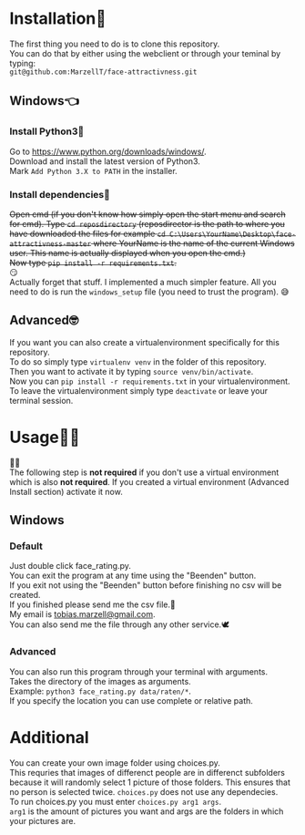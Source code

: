 # Installation:nail_care:

The first thing you need to do is to clone this repository.        
You can do that by either using the webclient or through your teminal by typing:       
`git@github.com:MarzellT/face-attractivness.git`      

## Windows:point_left:
### Install Python3🐍
Go to <https://www.python.org/downloads/windows/>.    
Download and install the latest version of Python3.   
Mark `Add Python 3.X to PATH` in the installer.    

### Install dependencies🤨
~~Open cmd (if you don't know how simply open the start menu and search for cmd).
Type `cd reposdirectory` (reposdirector is the path to where you have downloaded the files
for example `cd C:\Users\YourName\Desktop\face-attractivness-master` where YourName is 
the name of the current Windows user. This name is actually displayed when you open the cmd.)     
Now type `pip install -r requirements.txt`.~~   
😏      
Actually forget that stuff. I implemented a much simpler feature. All you need to do is
run the `windows_setup` file (you need to trust the program).
😅

## Advanced🤓
If you want you can also create a virtualenvironment specifically for this repository.      
To do so simply type `virtualenv venv` in the folder of this repository.      
Then you want to activate it by typing `source venv/bin/activate`.     
Now you can `pip install -r requirements.txt` in your virtualenvironment.    
To leave the virtualenvironment simply type `deactivate` or leave your terminal session.     

# Usage👩‍💻  
🚶‍♂️      
The following step is **not required** if you don't use a virtual environment which is also **not required**.
If you created a virtual environment (Advanced Install section) activate it now.

## Windows
### Default
Just double click face_rating.py.     
You can exit the program at any time using the "Beenden" button.      
If you exit not using the "Beenden" button before finishing no csv will be created.    
If you finished please send me the csv file.💌     
My email is <tobias.marzell@gmail.com>.     
You can also send me the file through any other service.🕊

### Advanced
You can also run this program through your terminal with arguments.    
Takes the directory of the images as arguments.     
Example: `python3 face_rating.py data/raten/*`.     
If you specify the location you can use complete or relative path.       

# Additional
You can create your own image folder using choices.py.     
This requries that images of differenct people are in differenct subfolders
because it will randomly select 1 picture of those folders. This ensures that
no person is selected twice.
`choices.py` does not use any dependecies.    
To run choices.py you must enter `choices.py arg1 args`.     
`arg1` is the amount of pictures you want and args are the folders in which your pictures are.    
